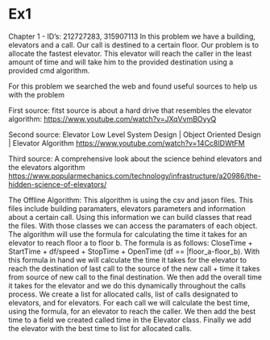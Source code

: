 # Ex1
Chapter 1 - ID’s: 212727283, 315907113
In this problem we have a building, elevators and a call. Our call is destined to a certain floor. Our problem is to allocate the fastest elevator. This elevator will reach the caller in the least amount of time and will take him to the provided destination using a provided cmd algorithm. 
      
  For this problem we searched the web and found useful sources to 
  help us with the problem
  
First source:
  fitst source is about a hard drive that resembles the elevator algorithm:	
    https://www.youtube.com/watch?v=JXqVvmBOyyQ	

Second source:
    Elevator Low Level System Design | Object Oriented Design | Elevator Algorithm
    https://www.youtube.com/watch?v=14Cc8IDWtFM

Third source:
A comprehensive look about the science behind elevators and the elevators algorithm
https://www.popularmechanics.com/technology/infrastructure/a20986/the-hidden-science-of-elevators/




The Offline Algorithm:
This algorithm is using the csv and jason files. This files include building paramaters, elevators parameters and information about a certain call. Using this information we can build classes that read the files. With those classes we can access the paramaters of each object. The algorithm will use the formula for calculating the time it takes for an elevator to reach floor a to floor b. The formula is as follows: CloseTime + StartTime + df/speed + StopTime + OpenTime (df == |floor_a-floor_b). With this formula in hand we will calculate the time it takes for the elevator to reach the destination of last call to the source of the new call + time it takes from source of new call to the final destination. We then add the overall time it takes for the elevator and we do this dynamically throughout the calls process. We create a list for allocated calls, list of calls designated to elevators, and for elevators. For each call we will calculate the best time, using the formula, for an elevator to reach the caller. We then add the best time to a field we created called time in the Elevator class. Finally we add the elevator with the best time to list for allocated calls.
